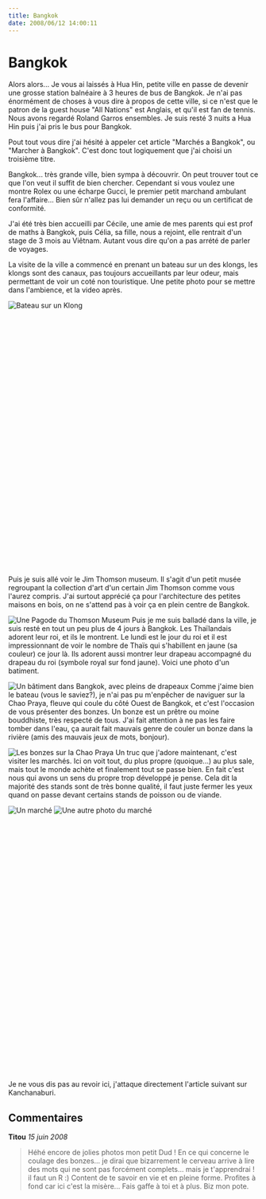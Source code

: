 ```yaml
---
title: Bangkok
date: 2008/06/12 14:00:11
---
```


# Bangkok

Alors alors... Je vous ai laissés à Hua Hin, petite ville en passe de devenir une grosse station balnéaire à 3 heures de bus de Bangkok. Je n'ai pas énormément de choses à vous dire à propos de cette ville, si ce n'est que le patron de la guest house "All Nations" est Anglais, et qu'il est fan de tennis. Nous avons regardé Roland Garros ensembles. Je suis resté 3 nuits a Hua Hin puis j'ai pris le bus pour Bangkok.

Pout tout vous dire j'ai hésité à appeler cet article "Marchés a Bangkok", ou "Marcher à Bangkok". C'est donc tout logiquement que j'ai choisi un troisième titre.

Bangkok... très grande ville, bien sympa à découvrir. On peut trouver tout ce que l'on veut il suffit de bien chercher. Cependant si vous voulez une montre Rolex ou une écharpe Gucci, le premier petit marchand ambulant fera l'affaire... Bien sûr n'allez pas lui demander un reçu ou un certificat de conformité.

J'ai été très bien accueilli par Cécile, une amie de mes parents qui est prof de maths à Bangkok, puis Célia, sa fille, nous a rejoint, elle rentrait d'un stage de 3 mois au Viêtnam. Autant vous dire qu'on a pas arrété de parler de voyages.

La visite de la ville a commencé en prenant un bateau sur un des klongs, les klongs sont des canaux, pas toujours accueillants par leur odeur, mais permettant de voir un coté non touristique. Une petite photo pour se mettre dans l'ambience, et la video après.

![Bateau sur un Klong ](blog/Bangkok/1345.jpg "Bateau sur un Klong ")
<div><object width="640" height="505"><param name="movie" value="http://www.dailymotion.com/swf/x5n17d&related=1"></param><param name="allowFullScreen" value="true"></param><param name="allowScriptAccess" value="always"></param><embed src="http://www.dailymotion.com/swf/x5n17d&related=1" type="application/x-shockwave-flash" width="640" height="505" allowFullScreen="true" allowScriptAccess="always"></embed></object></div>

Puis je suis allé voir le Jim Thomson museum. Il s'agit d'un petit musée regroupant la collection d'art d'un certain Jim Thomson comme vous l'aurez compris. J'ai surtout apprécié ça pour l'architecture des petites maisons en bois, on ne s'attend pas à voir ça en plein centre de Bangkok.

![Une Pagode du Thomson Museum ](blog/Bangkok/1338.jpg "Une Pagode du Thomson Museum ")
Puis je me suis balladé dans la ville, je suis resté en tout un peu plus de 4 jours à Bangkok. Les Thaïlandais adorent leur roi, et ils le montrent. Le lundi est le jour du roi et il est impressionnant de voir le nombre de Thaïs qui s'habillent en jaune (sa couleur) ce jour là. Ils adorent aussi montrer leur drapeau accompagné du drapeau du roi (symbole royal sur fond jaune). Voici une photo d'un batiment.

![Un bâtiment dans Bangkok, avec pleins de drapeaux ](blog/Bangkok/1395.jpg "Un bâtiment dans Bangkok, avec pleins de drapeaux ")
Comme j'aime bien le bateau (vous le saviez?), je n'ai pas pu m'enpêcher de naviguer sur la Chao Praya, fleuve qui coule du côté Ouest de Bangkok, et c'est l'occasion de vous présenter des bonzes. Un bonze est un prêtre ou moine bouddhiste, très respecté de tous. J'ai fait attention à ne pas les faire tomber dans l'eau, ça aurait fait mauvais genre de couler un bonze dans la rivière (amis des mauvais jeux de mots, bonjour).

![Les bonzes sur la Chao Praya ](blog/Bangkok/1396.jpg "Les bonzes sur la Chao Praya ")
Un truc que j'adore maintenant, c'est visiter les marchés. Ici on voit tout, du plus propre (quoique...) au plus sale, mais tout le monde achète et finalement tout se passe bien. En fait c'est nous qui avons un sens du propre trop développé je pense. Cela dit la majorité des stands sont de très bonne qualité, il faut juste fermer les yeux quand on passe devant certains stands de poisson ou de viande.

![Un marché ](blog/Bangkok/1384.jpg "Un marché ")
![Une autre photo du marché ](blog/Bangkok/1387.jpg "Une autre photo du marché ")
<div><object width="640" height="505"><param name="movie" value="http://www.dailymotion.com/swf/x5r4b7&related=1"></param><param name="allowFullScreen" value="true"></param><param name="allowScriptAccess" value="always"></param><embed src="http://www.dailymotion.com/swf/x5r4b7&related=1" type="application/x-shockwave-flash" width="640" height="505" allowFullScreen="true" allowScriptAccess="always"></embed></object></div>

Je ne vous dis pas au revoir ici, j'attaque directement l'article suivant sur Kanchanaburi.

## Commentaires

__Titou__ _15 juin 2008_
> Héhé encore de jolies photos mon petit Dud !
En ce qui concerne le coulage des bonzes... je dirai que bizarrement le cerveau arrive à lire des mots qui ne sont pas forcément complets... mais je t'apprendrai ! il faut un R :) Content de te savoir en vie et en pleine forme. Profites à fond car ici c'est la misère...
Fais gaffe à toi et à plus.
Biz mon pote.


